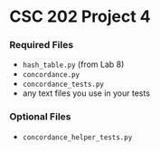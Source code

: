# CSC 202 Project 4

### Required Files

* `hash_table.py` (from Lab 8)
* `concordance.py`
* `concordance_tests.py`
* any text files you use in your tests

### Optional Files

* `concordance_helper_tests.py`
